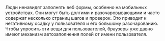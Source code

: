 Люди ненавидят заполнять веб формы, особенно на мобильных устройствах. Они 
могут быть долгими и разочаровывающими и часто содержат несколько страниц шагов и проверок. Это приводит к негативному осадку у пользователя и его большому разочарованию. Чтобы упросить эти вещи для пользователей, браузеры уже давно имеют механизм автозаполнения полей от имени пользователя.